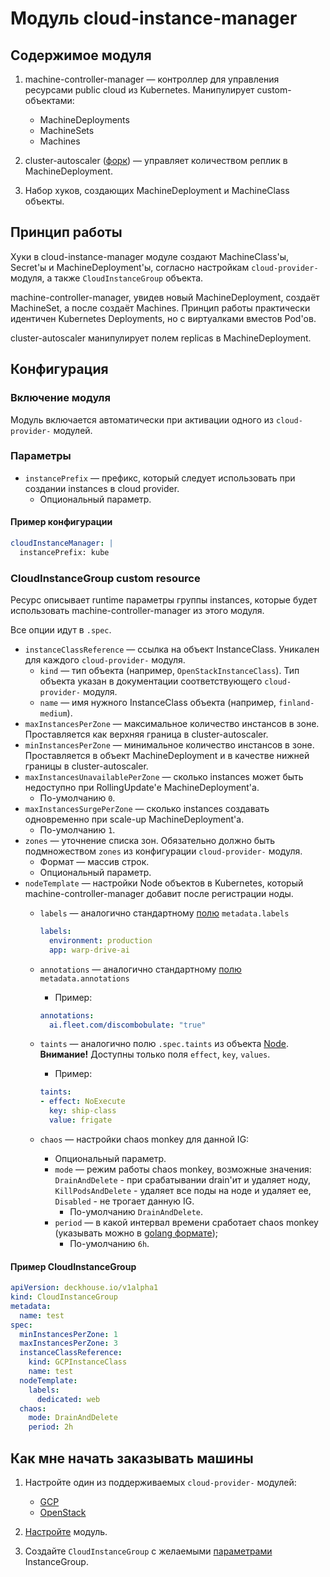 # Модуль cloud-instance-manager

## Содержимое модуля

1. machine-controller-manager — контроллер для управления ресурсами public cloud из Kubernetes. Манипулирует custom-объектами:

    * MachineDeployments
    * MachineSets
    * Machines

2. cluster-autoscaler ([форк](https://github.com/gardener/autoscaler)) — управляет количеством реплик в MachineDeployment.
3. Набор хуков, создающих MachineDeployment и MachineClass объекты.

## Принцип работы

Хуки в cloud-instance-manager модуле создают MachineClass'ы, Secret'ы и MachineDeployment'ы, согласно настройкам `cloud-provider-` модуля, а также `CloudInstanceGroup` объекта.

machine-controller-manager, увидев новый MachineDeployment, создаёт MachineSet, а после создаёт Machines. Принцип работы практически идентичен Kubernetes Deployments, но с виртуалками вместов Pod'ов.

cluster-autoscaler манипулирует полем replicas в MachineDeployment.

## Конфигурация

### Включение модуля

Модуль включается автоматически при активации одного из `cloud-provider-` модулей.

### Параметры

* `instancePrefix` — префикс, который следует использовать при создании instances в cloud provider.
  * Опциональный параметр.

#### Пример конфигурации

```yaml
cloudInstanceManager: |
  instancePrefix: kube
```

### CloudInstanceGroup custom resource

Ресурс описывает runtime параметры группы instances, которые будет использовать machine-controller-manager из этого модуля.

Все опции идут в `.spec`.

* `instanceClassReference` — ссылка на объект InstanceClass. Уникален для каждого `cloud-provider-` модуля.
    * `kind` — тип объекта (например, `OpenStackInstanceClass`). Тип объекта указан в документации соответствующего `cloud-provider-` модуля.
    * `name` — имя нужного InstanceClass объекта (например, `finland-medium`).
* `maxInstancesPerZone` — максимальное количество инстансов в зоне. Проставляется как верхняя граница в cluster-autoscaler.
* `minInstancesPerZone` — минимальное количество инстансов в зоне. Проставляется в объект MachineDeployment и в качестве нижней границы в cluster-autoscaler.
* `maxInstancesUnavailablePerZone` — сколько instances может быть недоступно при RollingUpdate'е MachineDeployment'а.
    * По-умолчанию `0`.
* `maxInstancesSurgePerZone` — сколько instances создавать одновременно при scale-up MachineDeployment'а.
    * По-умолчанию `1`.
* `zones` — уточнение списка зон. Обязательно должно быть подмножеством `zones` из конфигурации `cloud-provider-` модуля.
    * Формат — массив строк.
    * Опциональный параметр.
* `nodeTemplate` — настройки Node объектов в Kubernetes, который machine-controller-manager добавит после регистрации ноды.
    * `labels` — аналогично стандартному [полю](https://kubernetes.io/docs/reference/generated/kubernetes-api/v1.15/#objectmeta-v1-meta) `metadata.labels`

      ```yaml
      labels:
        environment: production
        app: warp-drive-ai

    * `annotations` — аналогично стандартному [полю](https://kubernetes.io/docs/reference/generated/kubernetes-api/v1.15/#objectmeta-v1-meta) `metadata.annotations`
        * Пример:

        ```yaml
        annotations:
          ai.fleet.com/discombobulate: "true"
        ```

    * `taints` — аналогично полю `.spec.taints` из объекта [Node](https://kubernetes.io/docs/reference/generated/kubernetes-api/v1.15/#taint-v1-core). **Внимание!** Доступны только поля `effect`, `key`, `values`.
        * Пример:

        ```yaml
        taints:
        - effect: NoExecute
          key: ship-class
          value: frigate
        ```
    * `chaos` — настройки chaos monkey для данной IG:
      * Опциональный параметр.
      * `mode` — режим работы chaos monkey, возможные значения: `DrainAndDelete` - при срабатывании drain'ит и удаляет ноду, `KillPodsAndDelete` - удаляет все поды на ноде и удаляет ее, `Disabled` - не трогает данную IG.
        * По-умолчанию `DrainAndDelete`.
      * `period` — в какой интервал времени сработает chaos monkey (указывать можно в [golang формате](https://golang.org/pkg/time/#ParseDuration));
        * По-умолчанию `6h`.

#### Пример CloudInstanceGroup

```yaml
apiVersion: deckhouse.io/v1alpha1
kind: CloudInstanceGroup
metadata:
  name: test
spec:
  minInstancesPerZone: 1
  maxInstancesPerZone: 3
  instanceClassReference:
    kind: GCPInstanceClass
    name: test
  nodeTemplate:
    labels:
      dedicated: web
  chaos:
    mode: DrainAndDelete
    period: 2h
```

## Как мне начать заказывать машины

1. Настройте один из поддерживаемых `cloud-provider-` модулей:

    * [GCP](modules/030-cloud-provider-gcp/README.md)
    * [OpenStack](modules/030-cloud-provider-gcp/README.md)

2. [Настройте](#параметры) модуль.
3. Создайте `CloudInstanceGroup` с желаемыми [параметрами](#CloudInstanceGroup-custom-resource) InstanceGroup.
